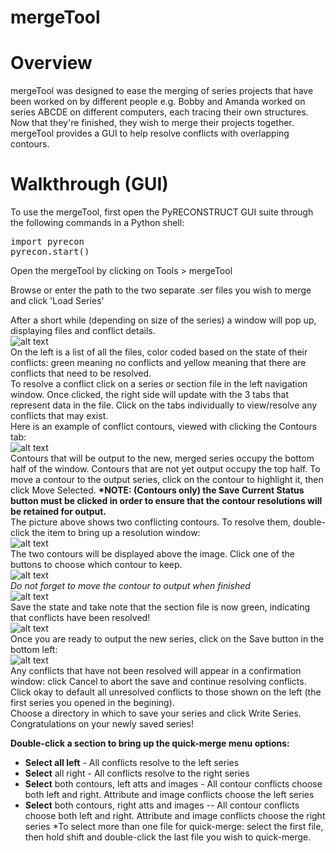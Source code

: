 mergeTool
=============

# Overview
mergeTool was designed to ease the merging of series projects that have been worked on by different people e.g. Bobby and Amanda worked on series ABCDE on different computers, each tracing their own structures. Now that they're finished, they wish to merge their projects together.
mergeTool provides a GUI to help resolve conflicts with overlapping contours.

# Walkthrough (GUI)
To use the mergeTool, first open the PyRECONSTRUCT GUI suite through the following commands in a Python shell: <br>
<pre>
import pyrecon
pyrecon.start()
</pre>

Open the mergeTool by clicking on Tools > mergeTool

Browse or enter the path to the two separate .ser files you wish to merge and click 'Load Series'

After a short while (depending on size of the series) a window will pop up, displaying files and conflict details.
<br>
![alt text](https://github.com/wtrdrnkr/pyrecon/raw/master/pyrecon/tools/mergeTool/images/mergeTool-begin.png "Step 1")
<br>
On the left is a list of all the files, color coded based on the state of their conflicts: green meaning no conflicts and yellow meaning that there are conflicts that need to be resolved.
<br>
To resolve a conflict click on a series or section file in the left navigation window. Once clicked, the right side will update with the 3 tabs that represent data in the file. Click on the tabs individually to view/resolve any conflicts that may exist.
<br>
Here is an example of conflict contours, viewed with clicking the Contours tab:<br>
![alt text](https://github.com/wtrdrnkr/pyrecon/raw/master/pyrecon/tools/mergeTool/images/mergeTool-overlaps.png "Step 2")
<br>
Contours that will be output to the new, merged series occupy the bottom half of the window. Contours that are not yet output occupy the top half. To move a contour to the output series, click on the contour to highlight it, then click Move Selected. <b>*NOTE: (Contours only) the Save Current Status button must be clicked in order to ensure that the contour resolutions will be retained for output.</b>
<br>
The picture above shows two conflicting contours. To resolve them, double-click the item to bring up a resolution window:
<br>
![alt text](https://github.com/wtrdrnkr/pyrecon/raw/master/pyrecon/tools/mergeTool/images/mergeTool-overlaps-res.png "Step 3")
<br>
The two contours will be displayed above the image. Click one of the buttons to choose which contour to keep.
<br>
![alt text](https://github.com/wtrdrnkr/pyrecon/raw/master/pyrecon/tools/mergeTool/images/mergeTool-overlaps-resolved.png "Step 4")
<br>
 *Do not forget to move the contour to output when finished*
<br>
![alt text](https://github.com/wtrdrnkr/pyrecon/raw/master/pyrecon/tools/mergeTool/images/mergeTool-overlaps-toout.png "Step 5")
<br>
Save the state and take note that the section file is now green, indicating that conflicts have been resolved!
<br>
![alt text](https://github.com/wtrdrnkr/pyrecon/raw/master/pyrecon/tools/mergeTool/images/mergeTool-saveSection.png "Step 6")
<br>
Once you are ready to output the new series, click on the Save button in the bottom left:
<br>
![alt text](https://github.com/wtrdrnkr/pyrecon/raw/master/pyrecon/tools/mergeTool/images/mergeTool-save-unresolved.png "Step 7")
<br>
Any conflicts that have not been resolved will appear in a confirmation window: click Cancel to abort the save and continue resolving conflicts. Click okay to default all unresolved conflicts to those shown on the left (the first series you opened in the begining).
<br>
Choose a directory in which to save your series and click Write Series.
<br>
Congratulations on your newly saved series!
<br>

<b>Double-click a section to bring up the quick-merge menu options:</b>
 - <b>Select all left</b> - All conflicts resolve to the left series
 - <b>Select</b> all right - All conflicts resolve to the right series
 - <b>Select</b> both contours, left atts and images - All contour conflicts choose both left and right. Attribute and image conflicts choose the left series
 - <b>Select</b> both contours, right atts and images -- All contour conflicts choose both left and right. Attribute and image conflicts choose the right series
*To select more than one file for quick-merge: select the first file, then hold shift and double-click the last file you wish to quick-merge.

